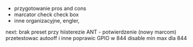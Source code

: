 - przygotowanie pros and cons
- marcator check check box
- inne organizacyjne, engler, 

next:
brak preset przy hiisterezie
ANT - potwierdzenie (nowy marcom)
przetestowac autooff i inne 
poprawic GPIO w 844
disable min max dla 844